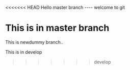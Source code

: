 <<<<<<< HEAD
Hello master branch ---- welcome to git

This is in master branch
=======
This is newdummy branch..

This is in develop
>>>>>>> develop
